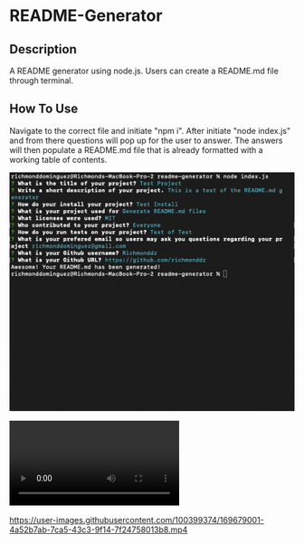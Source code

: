 # README-Generator

## Description

A README generator using node.js. Users can create a README.md file through terminal.

## How To Use

Navigate to the correct file and initiate "npm i". After initiate "node index.js" and from there questions will pop up for the user to answer. The answers will then populate a README.md file that is already formatted with a working table of contents.

![alt text](https://github.com/richmonddz/README-Generator/blob/main/README%20termina%20snip.png)

![alt text](https://github.com/richmonddz/README-Generator/blob/main/README.md%20generator%20demo.mp4)


https://user-images.githubusercontent.com/100399374/169679001-4a52b7ab-7ca5-43c3-9f14-7f24758013b8.mp4

